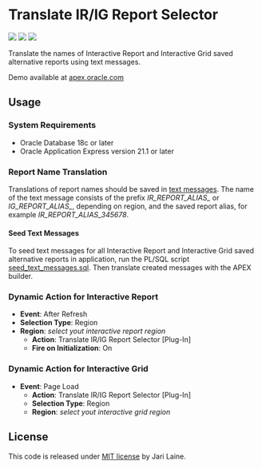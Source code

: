 # Translate IR/IG Report Selector
![](https://img.shields.io/badge/Plug--in_Type-Dynamic_Action-orange.svg)
![](https://img.shields.io/badge/Oracle_Database-18c-blue.svg)
![](https://img.shields.io/badge/APEX-21.1-success.svg)

Translate the names of Interactive Report and Interactive Grid saved alternative reports using text messages.

Demo available at [apex.oracle.com](https://apex.oracle.com/pls/apex/jari/r/translate-ir-report-selector-plug-in-demo/home)

## Usage

### System Requirements
* Oracle Database 18c or later
* Oracle Application Express version 21.1 or later

### Report Name Translation

Translations of report names should be saved in [text messages](https://docs.oracle.com/en/database/oracle/application-express/21.1/htmdb/translating-messages.html#GUID-3557FD3D-EC89-4F18-91B7-E8E304459266). The name of the text message consists of the prefix *IR_REPORT_ALIAS_* or *IG_REPORT_ALIAS_*, depending on region, and the saved report alias, for example *IR_REPORT_ALIAS_345678*.

#### Seed Text Messages

To seed text messages for all Interactive Report and Interactive Grid saved alternative reports in application, run the PL/SQL script [seed_text_messages.sql](APEX/Script/seed_text_messages.sql). Then translate created messages with the APEX builder.

### Dynamic Action for Interactive Report

- **Event**: After Refresh
- **Selection Type**: Region
- **Region**: *select yout interactive report region*
  - **Action**: Translate IR/IG Report Selector [Plug-In]
  - **Fire on Initialization**: On

### Dynamic Action for Interactive Grid

- **Event**: Page Load
  - **Action**: Translate IR/IG Report Selector [Plug-In]
  - **Selection Type**: Region
  - **Region**: *select yout interactive grid region*

## License

This code is released under [MIT license](https://github.com/jariolaine/apex-dynamic-action-plugin-translate-ir-report-selector/blob/master/LICENSE) by Jari Laine.
